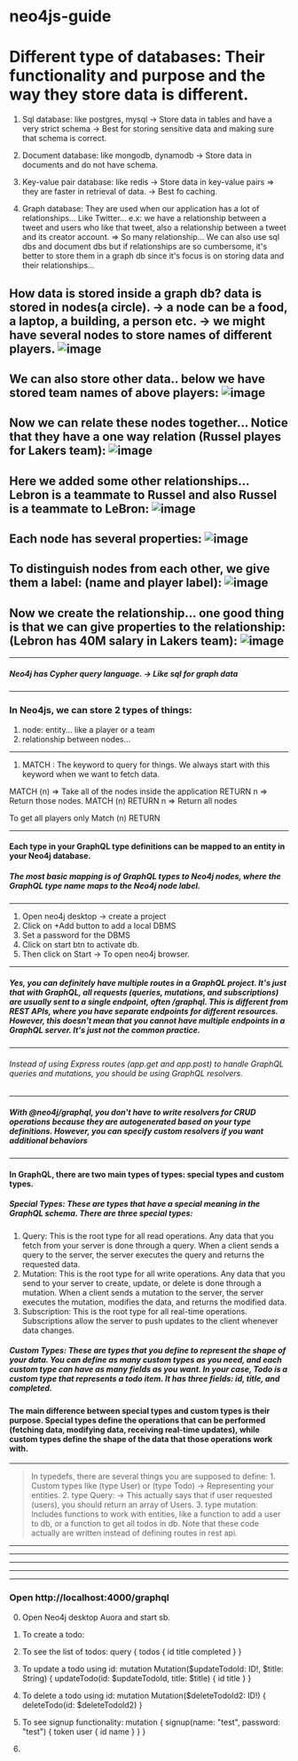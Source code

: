 # neo4js-guide
# Different type of databases: Their functionality and purpose and the way they store data is different.
1. Sql database: like postgres, mysql -> Store data in tables and have a very strict schema -> Best for storing sensitive data and making sure that schema is correct.
2. Document database: like mongodb, dynamodb -> Store data in documents and do not have schema.
3. Key-value pair database: like redis -> Store data in key-value pairs => they are faster in retrieval of data. -> Best fo caching.

4. Graph database: They are used when our application has a lot of relationships... Like Twitter... e.x: we have a relationship between a tweet and users who like that tweet, also a relationship between a tweet and its creator account. => So many relationship... We can also use sql dbs and document dbs but if relationships are so cumbersome, it's better to store them in a graph db since it's focus is on storing data and their relationships... 

## How data is stored inside a graph db? data is stored in nodes(a circle). -> a node can be a food, a laptop, a building, a person etc. -> we might have several nodes to store names of different players. ![image](https://github.com/negarmiralaie/neo4js-guide/assets/81822434/f0ce41de-1bed-4d6a-b32e-5a836e3ed661)
## We can also store other data.. below we have stored team names of above players: ![image](https://github.com/negarmiralaie/neo4js-guide/assets/81822434/905101e6-9e69-46ad-9680-9bf5aa490509)
## Now we can relate these nodes together... Notice that they have a one way relation (Russel playes for Lakers team): ![image](https://github.com/negarmiralaie/neo4js-guide/assets/81822434/26b0939e-8ab5-4ba7-92e8-a6d35442bc88)

## Here we added some other relationships... Lebron is a teammate to Russel and also Russel is a teammate to LeBron: ![image](https://github.com/negarmiralaie/neo4js-guide/assets/81822434/88c47ab9-d4fe-4821-b3c1-f2160a936a98)

## Each node has several properties: ![image](https://github.com/negarmiralaie/neo4js-guide/assets/81822434/a02d26c8-9599-48a9-9b03-664270ef5932)

## To distinguish nodes from each other, we give them a label: (name and player label): ![image](https://github.com/negarmiralaie/neo4js-guide/assets/81822434/c9d6e32c-c01f-44c9-8e47-7460dedcb3b9)

## Now we create the relationship... one good thing is that we can give properties to the relationship: (Lebron has 40M salary in Lakers team): ![image](https://github.com/negarmiralaie/neo4js-guide/assets/81822434/f3d54eb5-7aee-4fbd-b97d-cdac20daf43e)

-----------------------------------------
##### Neo4j has Cypher query language. -> Like sql for graph data

-----------------------------------------

### In Neo4js, we can store 2 types of things:
1. node: entity... like a player or a team
2. relationship between nodes...

------------------------------------------

1. MATCH : The keyword to query for things. We always start with this keyword when we want to fetch data.

MATCH (n) => Take all of the nodes inside the application
RETURN n  => Return those nodes.
MATCH (n) RETURN n => Return all nodes

To get all players only
Match (n) RETURN 

-------------------------------------------
#### Each type in your GraphQL type definitions can be mapped to an entity in your Neo4j database.
##### The most basic mapping is of GraphQL types to Neo4j nodes, where the GraphQL type name maps to the Neo4j node label.



--------------------------------------------
1. Open neo4j desktop -> create a project
2. Click on +Add button to add a local DBMS
3. Set a password for the DBMS
4. Click on start btn to activate db.
5. Then click on Start -> To open neo4j browser.

------------------------------------------
##### Yes, you can definitely have multiple routes in a GraphQL project. It's just that with GraphQL, all requests (queries, mutations, and subscriptions) are usually sent to a single endpoint, often /graphql. This is different from REST APIs, where you have separate endpoints for different resources. However, this doesn't mean that you cannot have multiple endpoints in a GraphQL server. It's just not the common practice.

------------------------------------------
###### Instead of using Express routes (app.get and app.post) to handle GraphQL queries and mutations, you should be using GraphQL resolvers.
 ------------------------------------------
 ##### With @neo4j/graphql, you don't have to write resolvers for CRUD operations because they are autogenerated based on your type definitions. However, you can specify custom resolvers if you want additional behaviors


-------------------------------------------
#### In GraphQL, there are two main types of types: special types and custom types.

##### Special Types: These are types that have a special meaning in the GraphQL schema. There are three special types:
1. Query: This is the root type for all read operations. Any data that you fetch from your server is done through a query. When a client sends a query to the server, the server executes the query and returns the requested data.
2. Mutation: This is the root type for all write operations. Any data that you send to your server to create, update, or delete is done through a mutation. When a client sends a mutation to the server, the server executes the mutation, modifies the data, and returns the modified data.
4. Subscription: This is the root type for all real-time operations. Subscriptions allow the server to push updates to the client whenever data changes.
##### Custom Types: These are types that you define to represent the shape of your data. You can define as many custom types as you need, and each custom type can have as many fields as you want. In your case, Todo is a custom type that represents a todo item. It has three fields: id, title, and completed.
#### The main difference between special types and custom types is their purpose. Special types define the operations that can be performed (fetching data, modifying data, receiving real-time updates), while custom types define the shape of the data that those operations work with.
-------------------------------------------
> In typedefs, there are several things you are supposed to define:
    1. Custom types like (type User) or (type Todo) -> Representing your entities.
    2. type Query: -> This actually says that if user requested (users), you should return an array of Users.
    3. type mutation: Includes functions to work with entities, like a function to add a user to db, or a function to get all todos in db.
> Note that these code actually are written instead of defining routes in rest api.
-------------------------------------------
-------------------------------------------
-------------------------------------------
-------------------------------------------
-------------------------------------------
### Open http://localhost:4000/graphql
0. Open Neo4j desktop Auora and start sb.

1. To create a todo:


2. To see the list of todos:
    query {
      todos {
        id
        title
        completed
      }
    }

3. To update a todo using id:
  mutation Mutation($updateTodoId: ID!, $title: String) {
  updateTodo(id: $updateTodoId, title: $title) {
    id
    title
  }
}

4. To delete a todo using id:
  mutation Mutation($deleteTodoId2: ID!) {
    deleteTodo(id: $deleteTodoId2)
  }

5. To see signup functionality:
    mutation {
    signup(name: "test", password: "test") {
        token
        user {
        id
        name
        }
    }
    }

6. 

